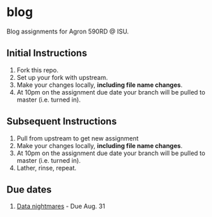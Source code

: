 # blog
Blog assignments for Agron 590RD @ ISU. 

## Initial Instructions
1. Fork this repo.
1. Set up your fork with upstream.
1. Make your changes locally, **including file name changes**.
1. At 10pm on the assignment due date your branch will be pulled to master (i.e. turned in).

## Subsequent Instructions
1. Pull from upstream to get new assignment
1. Make your changes locally, **including file name changes**.
1. At 10pm on the assignment due date your branch will be pulled to master (i.e. turned in).
1. Lather, rinse, repeat.

## Due dates
1. [Data nightmares](https://github.com/agron590-ISU/blog/tree/master/01_data-nightmares) - Due Aug. 31


